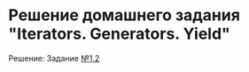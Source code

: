 # Решение домашнего задания "Iterators. Generators. Yield"

Решение: Задание [№1,2](https://github.com/SviatoslavZonov/iterators_generators_yield/blob/main/main.py) 

